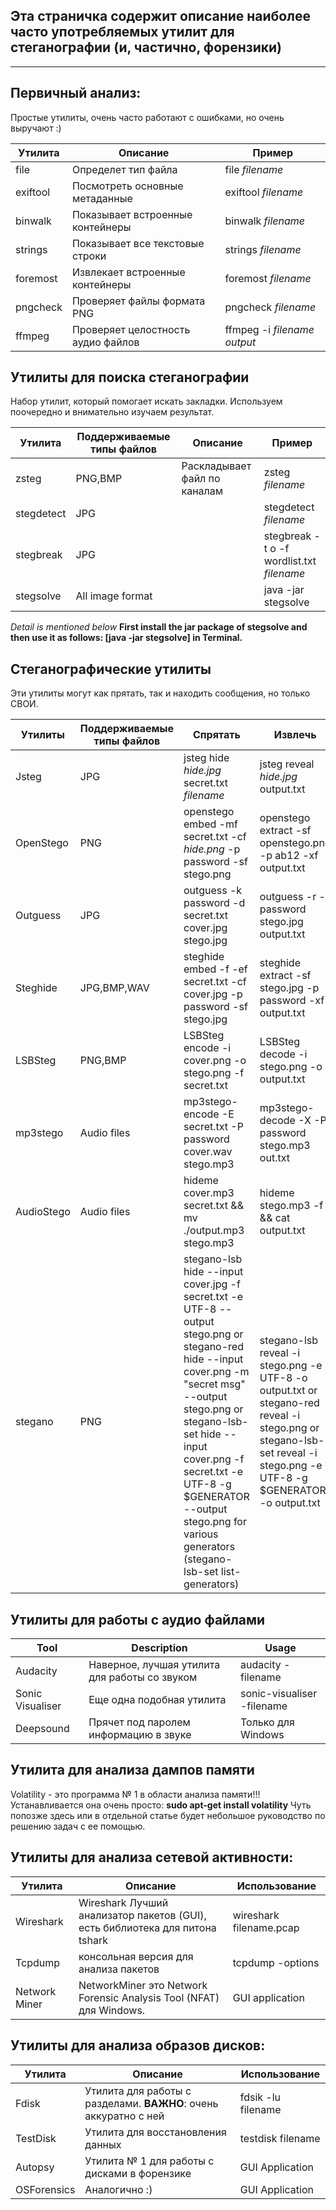 ## Эта страничка содержит описание наиболее часто употребляемых утилит для стеганографии (и, частично, форензики)
*****************************************************************
## Первичный анализ:

Простые утилиты, очень часто работают с ошибками, но очень выручают :) 

|Утилита|Описание|Пример|
|-----|-------------|-------|
|file|Определет тип файла|file _filename_|
|exiftool|Посмотреть основные метаданные |exiftool _filename_ |
|binwalk|Показывает встроенные контейнеры| binwalk _filename_ |
|strings | Показывает все текстовые строки | strings _filename_ |
|foremost | Извлекает встроенные контейнеры | foremost _filename_ |
|pngcheck | Проверяет файлы формата PNG | pngcheck _filename_ |
|ffmpeg | Проверяет целостность аудио файлов | ffmpeg -i _filename_ _output_ |

## Утилиты для поиска стеганографии

Набор утилит, который помогает искать закладки. Используем поочередно и внимательно изучаем результат.

| Утилита | Поддерживаемые типы файлов | Описание | Пример | 
|------|----------------------|-------|-------|
|zsteg | PNG,BMP | Раскладывает файл по каналам | zsteg _filename_|
|stegdetect| JPG |  | stegdetect _filename_ |
|stegbreak | JPG |  | stegbreak -t o -f wordlist.txt _filename_|
|stegsolve | All image format |  | java -jar stegsolve |

*Detail is mentioned below*
**First install the jar package of stegsolve and then use it as follows: [java -jar stegsolve] in Terminal.**

## Стеганографические утилиты

Эти утилиты могут как прятать, так и находить сообщения, но только СВОИ. 

| Утилиты | Поддерживаемые типы файлов| Спрятать | Извлечь |
|------|---------------------|--------|------------|
|Jsteg | JPG |  jsteg hide _hide.jpg_ secret.txt _filename_ | jsteg reveal _hide.jpg_ output.txt
|OpenStego| PNG | openstego embed -mf secret.txt -cf _hide.png_ -p password -sf stego.png | openstego extract -sf openstego.png -p ab12 -xf output.txt|
|Outguess| JPG | outguess -k password -d secret.txt cover.jpg stego.jpg | outguess -r -k password stego.jpg output.txt |
|Steghide| JPG,BMP,WAV | steghide embed -f -ef secret.txt -cf cover.jpg -p password -sf stego.jpg | steghide extract -sf stego.jpg -p password -xf output.txt | 
|LSBSteg| PNG,BMP | LSBSteg encode -i cover.png -o stego.png -f secret.txt | LSBSteg decode -i stego.png -o output.txt |
|mp3stego|Audio files| mp3stego-encode -E secret.txt -P password cover.wav stego.mp3 | mp3stego-decode -X -P password stego.mp3 out.txt | 
|AudioStego| Audio files| hideme cover.mp3 secret.txt && mv ./output.mp3 stego.mp3 | hideme stego.mp3 -f && cat output.txt|
|stegano|PNG| stegano-lsb hide --input cover.jpg -f secret.txt -e UTF-8 --output stego.png or stegano-red hide --input cover.png -m "secret msg" --output stego.png or stegano-lsb-set hide --input cover.png -f secret.txt -e UTF-8 -g $GENERATOR --output stego.png for various generators (stegano-lsb-set list-generators)| stegano-lsb reveal -i stego.png -e UTF-8 -o output.txt or stegano-red reveal -i stego.png or stegano-lsb-set reveal -i stego.png -e UTF-8 -g $GENERATOR -o output.txt|


## Утилиты для работы с аудио файлами

| Tool | Description | Usage|
|------|-------------|------|
|Audacity| Наверное, лучшая утилита для работы со звуком | audacity -filename| 
|Sonic Visualiser| Еще одна подобная утилита| sonic-visualiser -filename|
|Deepsound| Прячет под паролем информацию в звуке| Только для Windows |

## Утилита для анализа дампов памяти

Volatility - это программа № 1 в области анализа памяти!!!
Устанавливается она очень просто: **sudo apt-get install volatility**
Чуть попозже здесь или в отдельной статье будет небольшое руководство по решению задач с ее помощью.

## Утилиты для анализа сетевой активности:

|Утилита| Описание | Использование|
|----|-------------|------|
|Wireshark| Wireshark Лучший анализатор пакетов (GUI), есть библиотека для питона tshark | wireshark filename.pcap|
|Tcpdump| консольная версия для анализа пакетов | tcpdump -options |
|Network Miner| NetworkMiner это Network Forensic Analysis Tool (NFAT) для Windows. | GUI application|

## Утилиты для анализа образов дисков:

| Утилита | Описание | Использование |
|------|-------------|-------|
|Fdisk| Утилита для работы с разделами. **ВАЖНО**: очень аккуратно с ней | fdsik -lu filename|
|TestDisk| Утилита для восстановления данных | testdisk filename|
|Autopsy| Утилита № 1 для работы с дисками в форензике | GUI Application|
|OSForensics| Аналогично :)  | GUI Application | 







  